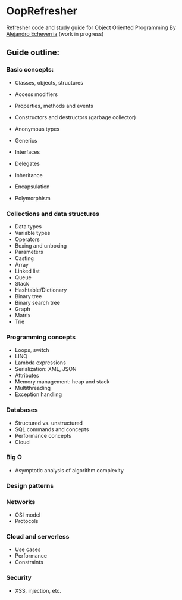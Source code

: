 # OopRefresher
Refresher code and study guide for Object Oriented Programming
By [Alejandro Echeverria](https://github.com/cuete)
(work in progress)

## Guide outline:

### Basic concepts: 
* Classes, objects, structures
* Access modifiers
* Properties, methods and events
* Constructors and destructors (garbage collector)
* Anonymous types
* Generics
* Interfaces
* Delegates

* Inheritance
* Encapsulation
* Polymorphism

### Collections and data structures
* Data types
* Variable types
* Operators
* Boxing and unboxing
* Parameters
* Casting
* Array
* Linked list
* Queue
* Stack
* Hashtable/Dictionary
* Binary tree
* Binary search tree
* Graph
* Matrix
* Trie

### Programming concepts
* Loops, switch
* LINQ
* Lambda expressions
* Serialization: XML, JSON
* Attributes
* Memory management: heap and stack
* Multithreading
* Exception handling

### Databases
* Structured vs. unstructured
* SQL commands and concepts
* Performance concepts
* Cloud

### Big O
* Asymptotic analysis of algorithm complexity

### Design patterns

### Networks
* OSI model
* Protocols

### Cloud and serverless
* Use cases
* Performance
* Constraints

### Security
* XSS, injection, etc.
